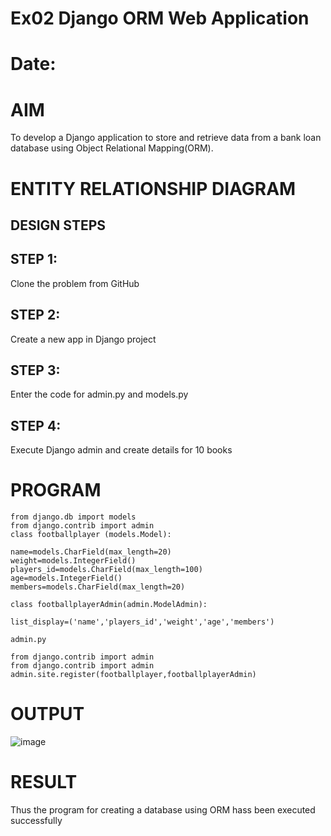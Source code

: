# Ex02 Django ORM Web Application
# Date:
# AIM
To develop a Django application to store and retrieve data from a bank loan database using Object Relational Mapping(ORM).

# ENTITY RELATIONSHIP DIAGRAM
## DESIGN STEPS
## STEP 1:
Clone the problem from GitHub

## STEP 2:
Create a new app in Django project

## STEP 3:
Enter the code for admin.py and models.py

## STEP 4:
Execute Django admin and create details for 10 books

# PROGRAM

    from django.db import models                                                                                                                                                                                          
    from django.contrib import admin                                                                                                                                                                                      
    class footballplayer (models.Model):                                                                                                                                                                                

    name=models.CharField(max_length=20)                                                                                                                                                                              
    weight=models.IntegerField()                                                                                                                                                                                      
    players_id=models.CharField(max_length=100)                                                                                                                                                                       
    age=models.IntegerField()                                                                                                                                                                                         
    members=models.CharField(max_length=20)

    class footballplayerAdmin(admin.ModelAdmin):                                                                                                                                                                         

    list_display=('name','players_id','weight','age','members')

    admin.py

    from django.contrib import admin                                                                                                                                                                                         
    from django.contrib import admin                                                                                                                                                                                                   
    admin.site.register(footballplayer,footballplayerAdmin)

# OUTPUT

![image](https://github.com/user-attachments/assets/984c27cc-1439-4852-ba1e-1e02d127667a)


# RESULT
Thus the program for creating a database using ORM hass been executed successfully
